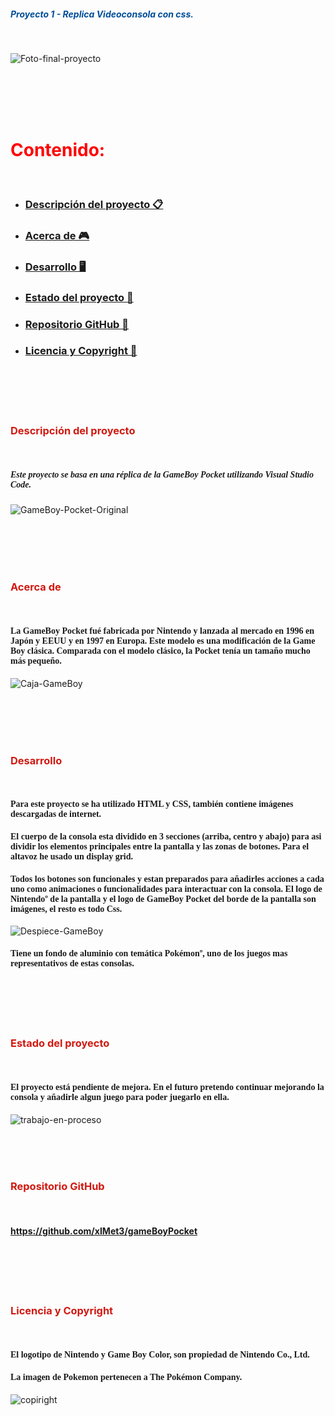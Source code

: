 ##### <span style= "color:#004e99">Proyecto 1 - Replica Videoconsola con css.
<br>

![Foto-final-proyecto](./img/fotoFinalProyecto.png)

<br><br><br><br>

# <span style= "color:#ff0000"> Contenido:
<br>

- ### [Descripción del proyecto 📋](#Descripción-del-proyecto)
- ### [Acerca de 🎮](#Acerca)
- ### [Desarrollo 🖥️](#Desarrollo)
- ### [Estado del proyecto 🚧](#Estado)
- ### [Repositorio GitHub 💾](#Repositorio)
- ### [Licencia y Copyright 📜](#Licencia)

<br><br><br><br>



### <span style="color:#d11911">Descripción del proyecto 
<br>

##### <span style="font-family:Aria-lNarrow">Este proyecto se basa en una réplica de la GameBoy Pocket utilizando Visual Studio Code.

![GameBoy-Pocket-Original](./img/gameBoyOriginal3.png)

<br><br><br><br>


### <span style= "color:#d11911">Acerca de <a id="Acerca"></a>

<br>

#### <span style="font-family:Aria-lNarrow">La GameBoy Pocket fué fabricada por Nintendo y lanzada al mercado en 1996 en Japón y EEUU y en 1997 en Europa. Este modelo es una modificación de la Game Boy clásica. Comparada con el modelo clásico, la Pocket tenía un tamaño mucho más pequeño.

![Caja-GameBoy](./img/gameBoyOriginal4.jpeg)

<br><br><br><br>

### <span style= "color:#d11911">Desarrollo<a id="Desarrollo"></a>

<br>

####  <span style="font-family:Aria-lNarrow">  Para este proyecto se ha utilizado HTML y CSS, también contiene imágenes descargadas de internet. 
#### <span style="font-family:Aria-lNarrow">El cuerpo de la consola esta dividido en 3 secciones (arriba, centro y abajo) para asi dividir los elementos principales entre la pantalla y las zonas de botones. Para el altavoz he usado un display grid.
#### <span style="font-family:Aria-lNarrow">Todos los botones son funcionales y estan preparados para añadirles acciones a cada uno como animaciones o funcionalidades para interactuar con la consola. El logo de Nintendoº de la pantalla y el logo de GameBoy Pocket del borde de la pantalla son imágenes, el resto es todo Css.

![Despiece-GameBoy](./img/gameBoyOriginal2.png)
#### <span style="font-family:Aria-lNarrow"> Tiene un fondo de aluminio con temática Pokémonº, uno de los juegos mas representativos de estas consolas. 

<br><br><br><br>

### <span style= "color:#d11911">Estado del proyecto
<a id="Estado"></a>

<br>

#### <span style="font-family:Aria-lNarrow">El proyecto está pendiente de mejora. En el futuro pretendo continuar mejorando la consola y añadirle algun juego para poder juegarlo en ella. 

![trabajo-en-proceso](./img/trabajo-en-proceso1.jpg)

<br><br><br>

### <span style= "color:#d11911">Repositorio GitHub
<a id="Repositorio"></a>

<br>

#### https://github.com/xIMet3/gameBoyPocket

<br><br><br><br>

### <span style= "color:#d11911">Licencia y Copyright
<a id="Licencia"></a>

<br>

#### <span style="font-family:Aria-lNarrow">El logotipo de Nintendo y Game Boy Color, son propiedad de Nintendo Co., Ltd. 
#### <span style="font-family:Aria-lNarrow">La imagen de Pokemon pertenecen a The Pokémon Company.

![copiright](./img/copyright.jpg)
